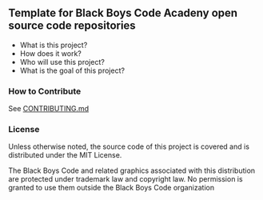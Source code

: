 ## Template for Black Boys Code Acadeny open source code repositories

- What is this project?
- How does it work?
- Who will use this project?
- What is the goal of this project?

### How to Contribute
See [CONTRIBUTING.md](CONTRIBUTING.md)

### License
Unless otherwise noted, the source code of this project is covered and is distributed under the MIT License.

The Black Boys Code and related graphics associated with this distribution are protected under trademark law and copyright law. No permission is granted to use them outside the Black Boys Code organization
